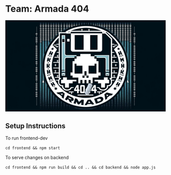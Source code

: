 # Team: Armada 404

![team-logo](./assets/img/team-logo.jpeg)

## Setup Instructions

To run frontend-dev

```
cd frontend && npm start
```

To serve changes on backend

```
cd frontend && npm run build && cd .. && cd backend && node app.js
```
